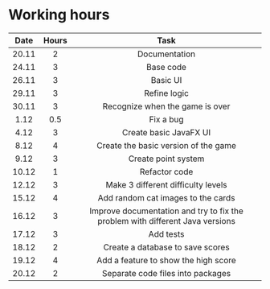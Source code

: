 # Working hours

| Date        | Hours           | Task  |
| :-------------: |:-------------:| :-----:|
| 20.11      | 2 | Documentation |
| 24.11 | 3 | Base code |
| 26.11 | 3 | Basic UI 
| 29.11 | 3 | Refine logic
| 30.11 | 3 | Recognize when the game is over
| 1.12 | 0.5 | Fix a bug
| 4.12 | 3 | Create basic JavaFX UI
| 8.12 | 4 | Create the basic version of the game
| 9.12 | 3 | Create point system
| 10.12 | 1 | Refactor code |
| 12.12 | 3 | Make 3 different difficulty levels
| 15.12| 4 | Add random cat images to the cards
| 16.12 | 3 | Improve documentation and try to fix the problem with different Java versions
| 17.12 | 3 | Add tests
| 18.12 | 2 | Create a database to save scores
| 19.12 | 4 | Add a feature to show the high score 
| 20.12 | 2 | Separate code files into packages
